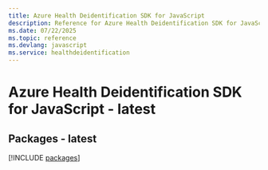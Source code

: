 ```yaml
---
title: Azure Health Deidentification SDK for JavaScript
description: Reference for Azure Health Deidentification SDK for JavaScript
ms.date: 07/22/2025
ms.topic: reference
ms.devlang: javascript
ms.service: healthdeidentification
---
```

# Azure Health Deidentification SDK for JavaScript - latest
## Packages - latest
[!INCLUDE [packages](health-deidentification-index.md)]